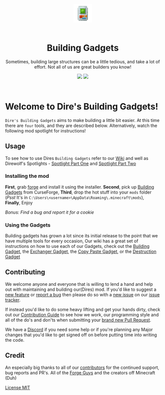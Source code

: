 <p align="center" style="padding: 3em;"><img width="60" src="https://github.com/Direwolf20-MC/BuildingGadgets/blob/master/src/main/resources/buildinggadgets_logo.png?raw=true" /></p>
<h1 align="center" style="margin-top: 20px; border-bottom: 0;">Building Gadgets</h1>
<p align="center">Sometimes, building large structures can be a little tedious, and take a lot of effort. Not all of us are great builders you know!
</p>
<p align="center">
    <a href="https://minecraft.curseforge.com/projects/building-gadgets"><img src="http://cf.way2muchnoise.eu/full_298187_downloads.svg" /></a>
    <a href="https://minecraft.curseforge.com/projects/building-gadgets"><img src="http://cf.way2muchnoise.eu/versions/298187.svg" /></a>
</p>

<p data-comment="this fakes a line break">&zwnj;</p>

# Welcome to Dire's Building Gadgets!

`Dire's Building Gadgets` aims to make building a little bit easier. At this time there are `four` tools, and they are described below. Alternatively, watch the following mod spotlight for instructions!

## Usage
To see how to use Dires `Building Gadgets` refer to our [Wiki](https://github.com/Direwolf20-MC/BuildingGadgets/wiki) and well as Direwolf's Spotlights - [Spotlight Part One](https://youtu.be/D4Ib4h7aTSk) and [Spotlight Part Two](https://youtu.be/JS1Xx_kwQQ0)

### Installing the mod
**First**, grab [forge](https://files.minecraftforge.net) and install it using the installer. **Second**, pick up [Building Gadgets](https://minecraft.curseforge.com/projects/building-gadgets) from CurseForge, **Third**, drop the hot stuff into your `mods` folder (*Psst* It's in `C:\Users\<username>\AppData\Roaming\.minecraft\mods`), **Finally**, Enjoy

*Bonus: Find a bug and report it for a cookie*

### Using the Gadgets
Building gadgets has grown a lot since its initial release to the point that we have multiple tools for every occasion, Our wiki has a great set of instructions on how to use each of our Gadgets, check out the [Building Gadget](https://github.com/Direwolf20-MC/BuildingGadgets/wiki/Building-Gadget), the [Exchanger Gadget](https://github.com/Direwolf20-MC/BuildingGadgets/wiki/Exchanger-Gadget), the [Copy Paste Gadget](https://github.com/Direwolf20-MC/BuildingGadgets/wiki/Copy-Paste-Gadget), or the [Destruction Gadget](https://github.com/Direwolf20-MC/BuildingGadgets/wiki/Destruction-Gadget)

## Contributing
We welcome anyone and everyone that is willing to lend a hand and help out with maintaining and building our(Dires) mod. If you'd like to suggest a [new feature](https://github.com/Direwolf20-MC/BuildingGadgets/issues/new?template=feature-request.md) or [report a bug](https://github.com/Direwolf20-MC/BuildingGadgets/issues/new?template=bug-report.md) then please do so with a [new issue](https://github.com/Direwolf20-MC/BuildingGadgets/issues/new) on our [issue tracker](https://github.com/Direwolf20-MC/BuildingGadgets/issues).

If instead you'd like to do some heavy lifting and get your hands dirty, check out our [Contribution Guide](https://github.com/Direwolf20-MC/BuildingGadgets/blob/master/CONTRIBUTION.md) to see how we work, our programming style and all of the do's and don'ts when submitting your [brand new Pull Request](https://github.com/Direwolf20-MC/BuildingGadgets/compare).

We have a [Discord](https://discord.gg/qqUUtu3) if you need some help or if you're planning any Major changes that you'd like to get signed off on before putting time into writing the code.

## Credit
An especially big thanks to all of our [contributors](https://github.com/Direwolf20-MC/BuildingGadgets/graphs/contributors) for the continued support, bug reports and PR's. All of the [Forge Guys](https://github.com/orgs/MinecraftForge/people) and the creators off Minecraft (Duh)

[License MIT](License.md)
